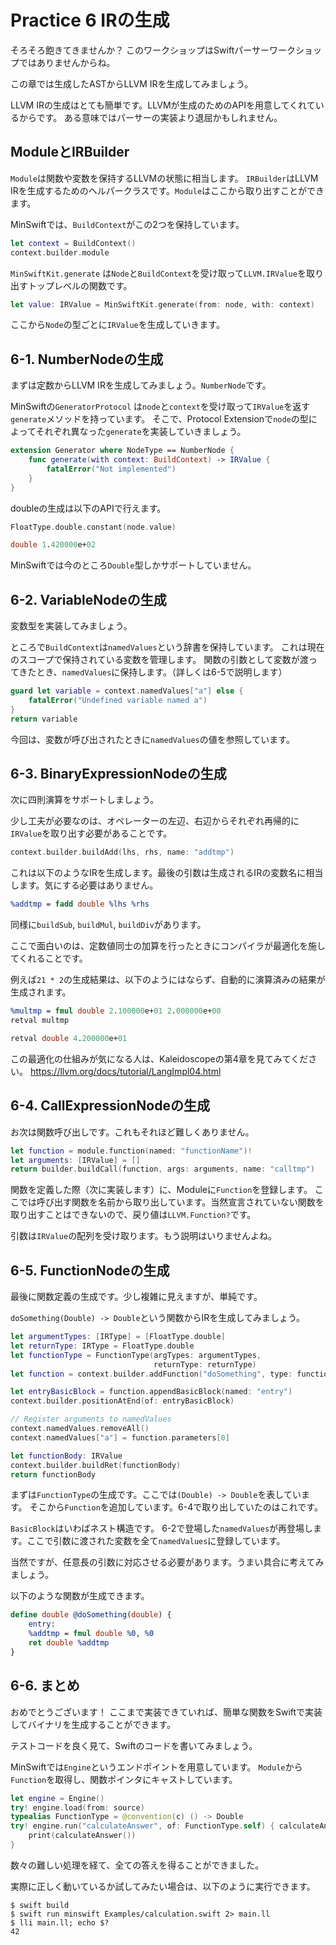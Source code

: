 # Practice 6 IRの生成

そろそろ飽きてきませんか？
このワークショップはSwiftパーサーワークショップではありませんからね。

この章では生成したASTからLLVM IRを生成してみましょう。

LLVM IRの生成はとても簡単です。LLVMが生成のためのAPIを用意してくれているからです。
ある意味ではパーサーの実装より退屈かもしれません。

## ModuleとIRBuilder

`Module`は関数や変数を保持するLLVMの状態に相当します。
`IRBuilder`はLLVM IRを生成するためのヘルパークラスです。`Module`はここから取り出すことができます。

MinSwiftでは、`BuildContext`がこの2つを保持しています。

```swift
let context = BuildContext()
context.builder.module
```

`MinSwiftKit.generate` は`Node`と`BuildContext`を受け取って`LLVM.IRValue`を取り出すトップレベルの関数です。

```swift
let value: IRValue = MinSwiftKit.generate(from: node, with: context)
```

ここから`Node`の型ごとに`IRValue`を生成していきます。

## 6-1. NumberNodeの生成

まずは定数からLLVM IRを生成してみましょう。`NumberNode`です。

MinSwiftの`GeneratorProtocol` は`node`と`context`を受け取って`IRValue`を返す`generate`メソッドを持っています。
そこで、Protocol Extensionで`node`の型によってそれぞれ異なった`generate`を実装していきましょう。

```swift
extension Generator where NodeType == NumberNode {
    func generate(with context: BuildContext) -> IRValue {
        fatalError("Not implemented")
    }
}
```

doubleの生成は以下のAPIで行えます。

```swift
FloatType.double.constant(node.value)
```

```llvm
double 1.420000e+02
```

MinSwiftでは今のところ`Double`型しかサポートしていません。

## 6-2. VariableNodeの生成

変数型を実装してみましょう。

ところで`BuildContext`は`namedValues`という辞書を保持しています。
これは現在のスコープで保持されている変数を管理します。
関数の引数として変数が渡ってきたとき、`namedValues`に保持します。（詳しくは6-5で説明します）

```swift
guard let variable = context.namedValues["a"] else {
    fatalError("Undefined variable named a")
}
return variable
```

今回は、変数が呼び出されたときに`namedValues`の値を参照しています。

## 6-3. BinaryExpressionNodeの生成

次に四則演算をサポートしましょう。

少し工夫が必要なのは、オペレーターの左辺、右辺からそれぞれ再帰的に`IRValue`を取り出す必要があることです。

```swift
context.builder.buildAdd(lhs, rhs, name: "addtmp")
```

これは以下のようなIRを生成します。最後の引数は生成されるIRの変数名に相当します。気にする必要はありません。

```llvm
%addtmp = fadd double %lhs %rhs
```

同様に`buildSub`, `buildMul`, `buildDiv`があります。

ここで面白いのは、定数値同士の加算を行ったときにコンパイラが最適化を施してくれることです。

例えば`21 * 2`の生成結果は、以下のようにはならず、自動的に演算済みの結果が生成されます。

```llvm
%multmp = fmul double 2.100000e+01 2.000000e+00
retval multmp
```

```llvm
retval double 4.200000e+01
```

この最適化の仕組みが気になる人は、Kaleidoscopeの第4章を見てみてください。
https://llvm.org/docs/tutorial/LangImpl04.html

## 6-4. CallExpressionNodeの生成

お次は関数呼び出しです。これもそれほど難しくありません。

```swift
let function = module.function(named: "functionName")!
let arguments: [IRValue] = []
return builder.buildCall(function, args: arguments, name: "calltmp")
```

関数を定義した際（次に実装します）に、Moduleに`Function`を登録します。
ここでは呼び出す関数を名前から取り出しています。当然宣言されていない関数を取り出すことはできないので、戻り値は`LLVM.Function?`です。

引数は`IRValue`の配列を受け取ります。もう説明はいりませんよね。

## 6-5. FunctionNodeの生成

最後に関数定義の生成です。少し複雑に見えますが、単純です。

`doSomething(Double) -> Double`という関数からIRを生成してみましょう。

```swift
let argumentTypes: [IRType] = [FloatType.double]
let returnType: IRType = FloatType.double
let functionType = FunctionType(argTypes: argumentTypes,
                                returnType: returnType)
let function = context.builder.addFunction("doSomething", type: functionType)

let entryBasicBlock = function.appendBasicBlock(named: "entry")
context.builder.positionAtEnd(of: entryBasicBlock)

// Register arguments to namedValues
context.namedValues.removeAll()
context.namedValues["a"] = function.parameters[0]

let functionBody: IRValue
context.builder.buildRet(functionBody)
return functionBody
```

まずは`FunctionType`の生成です。ここでは`(Double) -> Double`を表しています。
そこから`Function`を追加しています。6-4で取り出していたのはこれです。

`BasicBlock`はいわばネスト構造です。
6-2で登場した`namedValues`が再登場します。ここで引数に渡された変数を全て`namedValues`に登録しています。

当然ですが、任意長の引数に対応させる必要があります。うまい具合に考えてみましょう。

以下のような関数が生成できます。

```llvm
define double @doSomething(double) {
    entry:
    %addtmp = fmul double %0, %0
    ret double %addtmp
}
```

## 6-6. まとめ

おめでとうございます！
ここまで実装できていれば、簡単な関数をSwiftで実装してバイナリを生成することができます。

テストコードを良く見て、Swiftのコードを書いてみましょう。

MinSwiftでは`Engine`というエンドポイントを用意しています。
`Module`から`Function`を取得し、関数ポインタにキャストしています。

```swift
let engine = Engine()
try! engine.load(from: source)
typealias FunctionType = @convention(c) () -> Double
try! engine.run("calculateAnswer", of: FunctionType.self) { calculateAnswer in
    print(calculateAnswer())
}
```

数々の難しい処理を経て、全ての答えを得ることができました。

実際に正しく動いているか試してみたい場合は、以下のように実行できます。

```console
$ swift build
$ swift run minswift Examples/calculation.swift 2> main.ll
$ lli main.ll; echo $?
42
```
